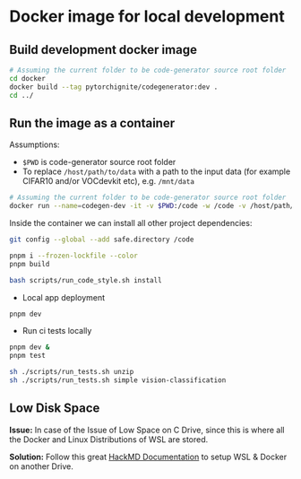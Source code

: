 # Docker image for local development

## Build development docker image

```bash
# Assuming the current folder to be code-generator source root folder
cd docker
docker build --tag pytorchignite/codegenerator:dev .
cd ../
```

## Run the image as a container

Assumptions:

- `$PWD` is code-generator source root folder
- To replace `/host/path/to/data` with a path to the input data (for example CIFAR10 and/or VOCdevkit etc), e.g. `/mnt/data`

```bash
# Assuming the current folder to be code-generator source root folder
docker run --name=codegen-dev -it -v $PWD:/code -w /code -v /host/path/to/data:/data --network=host --ipc=host pytorchignite/codegenerator:dev /bin/bash
```

Inside the container we can install all other project dependencies:

```bash
git config --global --add safe.directory /code

pnpm i --frozen-lockfile --color
pnpm build

bash scripts/run_code_style.sh install
```

- Local app deployment

```bash
pnpm dev
```

- Run ci tests locally

```bash
pnpm dev &
pnpm test

sh ./scripts/run_tests.sh unzip
sh ./scripts/run_tests.sh simple vision-classification
```


## Low Disk Space 

**Issue:** In case of the Issue of Low Space on C Drive, since this is where all the Docker and Linux Distributions of WSL are stored.

**Solution:** Follow this great [HackMD Documentation](https://hackmd.io/4c9butAWRkuehtYjuf3zyg) to setup WSL & Docker on another Drive.
